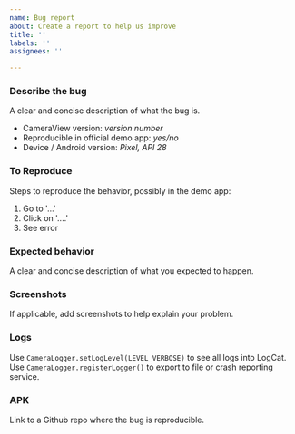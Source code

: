 ```yaml
---
name: Bug report
about: Create a report to help us improve
title: ''
labels: ''
assignees: ''

---
```


### Describe the bug
A clear and concise description of what the bug is.

- CameraView version: *version number*
- Reproducible in official demo app: *yes/no*
- Device / Android version: *Pixel, API 28*

### To Reproduce
Steps to reproduce the behavior, possibly in the demo app:
1. Go to '...'
2. Click on '....'
3. See error

### Expected behavior
A clear and concise description of what you expected to happen.

### Screenshots
If applicable, add screenshots to help explain your problem.

### Logs
Use `CameraLogger.setLogLevel(LEVEL_VERBOSE)` to see all logs into LogCat.
Use `CameraLogger.registerLogger()` to export to file or crash reporting service.

### APK
Link to a Github repo where the bug is reproducible.
